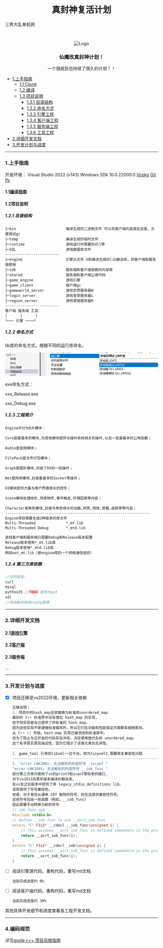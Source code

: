 

 <h1 align="center">真封神复活计划</h1>

三界大乱单机网

<br />

<p align="center">
    <img src="images/logo.png" alt="Logo" width="80" height="80">
  </a>

  <h3 align="center">仙魔改真封神计划！</h3>
  <p align="center">
    一个很疯狂也持续了很久的计划！！
    <br />
</p>


- [1.上手指南](#1上手指南)
  - [1.1 Clone](#11-clone)
  - [1.2 编译](#12-编译)
  - [1.3 项目说明](#13-项目说明)
    - [1.3.1 目录结构](#131-目录结构)
    - [1.3.2 命名方式](#132-命名方式)
    - [1.3.3 引擎工程](#133-引擎工程)
    - [1.3.4 客户端工程](#134-客户端工程)
    - [1.3.5 服务端工程](#135-服务端工程)
    - [1.3.6 工具工程](#136-工具工程)
- [2.详细开发文档](#2详细开发文档)
- [3.开发计划与进度](#3开发计划与进度)

------

### 1.上手指南

开发环境：
Visual Studio 2022 (v143) 
Windows SDk 10.0.22000.0
[Vcpkg](https://learn.microsoft.com/zh-cn/vcpkg/get_started/overview)
[Git lfs](https://git-lfs.com/)

#### 1.1[编译指南](./doc/编译指南.md)

#### 1.2项目说明

##### 1.2.1 目录结构

```
├─bin    					编译生成的二进制文件 可以将客户端内容放在这里，方便调试gc
├─temp						编译生成的临时文件
├─runtime					游戏运行时需要的dll等
├─SQL						游戏数据库文件
-------------------------
├─engine 					引擎头文件.h和编译生成的lib静态库，供客户端和服务端使用
├─sdk						服务端和客户端依赖的外部库
├─shared					服务端和客户端公用代码
├─game_engine				游戏引擎
├─game_client 				客户端gc
├─gameworld_server 			游戏世界服务器W
├─login_server 				游戏登录服务器L  
├─region_server 			游戏逻辑服务器R  
-------------------------
客户端 服务端 工具  
│      │      │  
└─── 引擎 ────┘
```

##### 1.2.2 命名方式

lib库的命名方式，根据不同的运行库命名，

![image-20240719174731386](README/image-20240719174731386.png) 

exe命名方式：

xxx_Release.exe 

xxx_Debug.exe 

##### 1.2.3 工程简介

```
Engine共分为8大模块：

Core是最基本的模块,为其他模块提供与操作系统相关的操作,以及一些最基本的公用函数；

Audio是音频模块；

FilePack是文件打包模块；

Graph是图形模块,封装了DX的一些操作；

Net是网络模块,封装着基本的Socket等操作；

UI模块提供大量与用户界面相关的控件；

Scene模块处理地形,场景物件,事件触发,环境因素等内容；

Character是角色模块,封装与角色相关的动画,材质,特效,骨骼,皮肤等等内容；
-------------------------------------------------------------------
Engine项目需要生成2种版本的库文件
Multi-Threaded 				*_mt.lib
Multi-Threaded Debug		*_mtd.lib
```

```
游戏客户端和服务端只需要Debug和Release版本配置
Release版本使用*_mt.lib库
Debug版本使用*_mtd.lib库
例如net_mt.lib（是engine库的一个网络通信组件）
```

##### 1.2.4 第三方库依赖

```c++
//旧的库有:
curl
mysql 
python25 //TODO 替换为py3
sdl
//其他新的库用vcpkg管理
```

------

### 2.详细开发文档

#### 2.1[游戏引擎](./doc/engine.md)

#### 2.2[客户端](./doc/client.md)

#### 2.3服务端

...

------

### 3.开发计划与进度

- [x] 项目迁移至vs2022环境，更新相关依赖

  ```c++
  迁移说明：
  1. 项目中的hash_map全部替换为标准库unordered_map.
  最初的 C++ 标准库中没有类似 hash_map 的实现，
  但不同实现者自己提供了非标准的 hash_map。 
  因为这些实现不是遵循标准编写的，所以它们在功能和性能保证方面都有细微差别。
  从 C++ 11 开始，hash_map 实现已被添加到标准库中。
  但为了防止与已开发的代码存在冲突，决定使用替代名称 unordered_map。
  这个名字其实更具描述性，因为它暗示了该类元素的无序性。
  -------------------------------------------------------------------------------
  2. game_tool 引用的libxml++过于旧，改为tinyxml2,需要修复兼容性问题
  -------------------------------------------------------------------------------
  3. "error LNK2001: 无法解析的外部符号 _sscanf " 
  "error LNK2001: 无法解析的外部符号 __iob_func " 
  部分第三方库内使用了vs的printf和scanf等较老的接口,
  对于vs2013及更早版本编译的静态库，
  在vs及之后版本中提供了库 legacy_stdio_definitions.lib，
  该库提供了符号兼容性。
  但是，对于某些从通用 CRT 删除的符号，则无法提供兼容性符号。
  这些符号包括一些函数（例如，__iob_func）
  因此需要手动转换为新的符号
  // iob_func.cpp
  #include <stdio.h>
  // Define __iob_func to use __acrt_iob_func
  extern "C" FILE* __cdecl __iob_func(unsigned i) {
      // This assumes __acrt_iob_func is defined somewhere in the project or library
      return __acrt_iob_func(i);
  }
  extern "C" FILE* __cdecl _iob(unsigned i) {
      // This assumes __acrt_iob_func is defined somewhere in the project or library
      return __acrt_iob_func(i);
  }
  ```

- [ ] 阅读引擎源代码，重构代码，重写md文档 

  ```
  当前完成进度约 0%
  ```

- [ ] 阅读客户端代码，重构代码，重写md文档

  ```
  当前完成进度约 30%
  ```

其他具体开发细节和进度查看各工程开发文档。

------

### 4.编码规范

详见[goole c++ 项目风格指南](https://zh-google-styleguide.readthedocs.io/en/latest/google-cpp-styleguide/contents.html)
